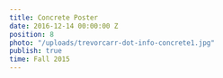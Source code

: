```yaml
---
title: Concrete Poster
date: 2016-12-14 00:00:00 Z
position: 8
photo: "/uploads/trevorcarr-dot-info-concrete1.jpg"
publish: true
time: Fall 2015
---
```


<img ix-path="trevorcarr-dot-info-concrete3.jpg"
     sizes="(min-width: 2100px) 50vw, (min-width: 700px) 70vw, 100vw" />
<img ix-path="trevorcarr-dot-info-concrete2.jpg"
     sizes="(min-width: 2100px) 50vw, (min-width: 700px) 70vw, 100vw" />
<img ix-path="trevorcarr-dot-info-concrete1.jpg"
     sizes="(min-width: 2100px) 50vw, (min-width: 700px) 70vw, 100vw" />
